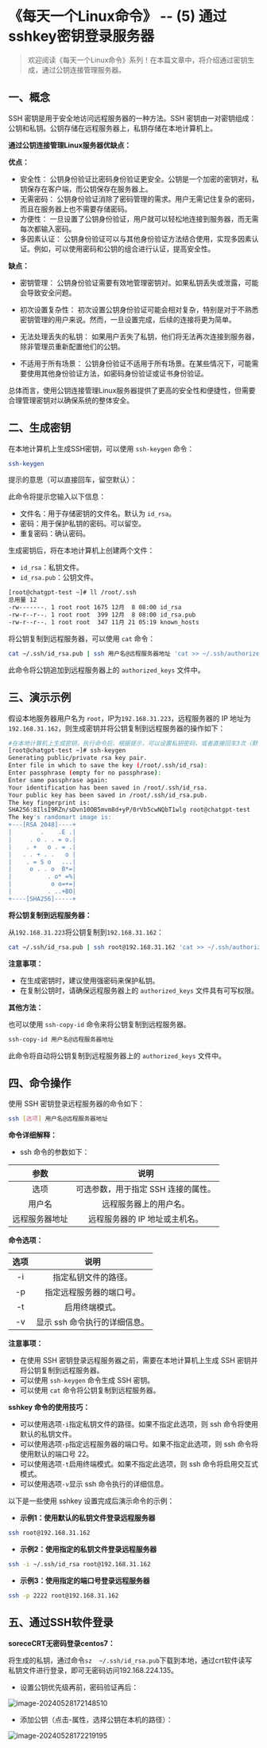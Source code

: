 # 《每天一个Linux命令》 -- (5) 通过sshkey密钥登录服务器



> 欢迎阅读《每天一个Linux命令》系列！在本篇文章中，将介绍通过密钥生成，通过公钥连接管理服务器。

## 一、概念

SSH 密钥是用于安全地访问远程服务器的一种方法。SSH 密钥由一对密钥组成：公钥和私钥。公钥存储在远程服务器上，私钥存储在本地计算机上。

**通过公钥连接管理Linux服务器优缺点：**

**优点：**

- 安全性： 公钥身份验证比密码身份验证更安全。公钥是一个加密的密钥对，私钥保存在客户端，而公钥保存在服务器上。
- 无需密码： 公钥身份验证消除了密码管理的需求。用户无需记住复杂的密码，而且在服务器上也不需要存储密码。
- 方便性： 一旦设置了公钥身份验证，用户就可以轻松地连接到服务器，而无需每次都输入密码。
- 多因素认证： 公钥身份验证可以与其他身份验证方法结合使用，实现多因素认证。例如，可以使用密码和公钥的组合进行认证，提高安全性。

**缺点：**
- 密钥管理： 公钥身份验证需要有效地管理密钥对。如果私钥丢失或泄露，可能会导致安全问题。
- 初次设置复杂性： 初次设置公钥身份验证可能会相对复杂，特别是对于不熟悉密钥管理的用户来说。然而，一旦设置完成，后续的连接将更为简单。

- 无法处理丢失的私钥： 如果用户丢失了私钥，他们将无法再次连接到服务器，除非管理员重新配置他们的公钥。

- 不适用于所有场景： 公钥身份验证不适用于所有场景。在某些情况下，可能需要使用其他身份验证方法，如密码身份验证或证书身份验证。

总体而言，使用公钥连接管理Linux服务器提供了更高的安全性和便捷性，但需要合理管理密钥对以确保系统的整体安全。



## 二、生成密钥

在本地计算机上生成SSH密钥，可以使用 `ssh-keygen` 命令：

```bash
ssh-keygen
```


提示的意思（可以直接回车，留空默认）：


此命令将提示您输入以下信息：

- 文件名：用于存储密钥的文件名。默认为 `id_rsa`。
- 密码：用于保护私钥的密码。可以留空。
- 重复密码：确认密码。

生成密钥后，将在本地计算机上创建两个文件：

- `id_rsa`：私钥文件。
- `id_rsa.pub`：公钥文件。

```bash
[root@chatgpt-test ~]# ll /root/.ssh
总用量 12
-rw-------. 1 root root 1675 12月  8 08:00 id_rsa
-rw-r--r--. 1 root root  399 12月  8 08:00 id_rsa.pub
-rw-r--r--. 1 root root  347 11月 21 05:19 known_hosts
```

将公钥复制到远程服务器，可以使用 `cat` 命令：

```bash
cat ~/.ssh/id_rsa.pub | ssh 用户名@远程服务器地址 'cat >> ~/.ssh/authorized_keys'
```

此命令将公钥追加到远程服务器上的 `authorized_keys` 文件中。



## 三、演示示例

假设本地服务器用户名为 `root`，IP为`192.168.31.223`，远程服务器的 IP 地址为 `192.168.31.162`，则生成密钥并将公钥复制到远程服务器的操作如下：

```bash
#在本地计算机上生成密钥，执行命令后，根据提示，可以设置私钥密码，或者直接回车3次（默认），生成密钥。
[root@chatgpt-test ~]# ssh-keygen
Generating public/private rsa key pair.
Enter file in which to save the key (/root/.ssh/id_rsa): 
Enter passphrase (empty for no passphrase): 
Enter same passphrase again: 
Your identification has been saved in /root/.ssh/id_rsa.
Your public key has been saved in /root/.ssh/id_rsa.pub.
The key fingerprint is:
SHA256:8IlsI9RZn/sDvn10OB5mvm8d+yP/0rVb5cwNQbT1wlg root@chatgpt-test
The key's randomart image is:
+---[RSA 2048]----+
|        .    .E .|
|     . o . . = o.|
|    . +   o . = .|
|   . . + . .   o |
|    . = S o   ...|
|     o . . o  B*=|
|          . o* =%|
|           o o=+=|
|          . ..+BO|
+----[SHA256]-----+
```

**将公钥复制到远程服务器：**

从`192.168.31.223`将公钥复制到`192.168.31.162`：

```bash
cat ~/.ssh/id_rsa.pub | ssh root@192.168.31.162 'cat >> ~/.ssh/authorized_keys'
```

**注意事项：**

- 在生成密钥时，建议使用强密码来保护私钥。
- 在复制公钥时，请确保远程服务器上的 `authorized_keys` 文件具有可写权限。

**其他方法：**

也可以使用 `ssh-copy-id` 命令来将公钥复制到远程服务器。

```bash
ssh-copy-id 用户名@远程服务器地址
```


此命令将自动将公钥复制到远程服务器上的 `authorized_keys` 文件中。



## 四、命令操作

使用 SSH 密钥登录远程服务器的命令如下：

```bash
ssh [选项] 用户名@远程服务器地址
```

**命令详细解释：**

- ssh 命令的参数如下：


|      参数      |                说明                 |
| :------------: | :---------------------------------: |
|      选项      | 可选参数，用于指定 SSH 连接的属性。 |
|     用户名     |       远程服务器上的用户名。        |
| 远程服务器地址 |   远程服务器的 IP 地址或主机名。    |

**命令选项：**

| 选项 |             说明              |
| :--: | :---------------------------: |
|  -i  |     指定私钥文件的路径。      |
|  -p  |   指定远程服务器的端口号。    |
|  -t  |        启用终端模式。         |
|  -v  | 显示 ssh 命令执行的详细信息。 |

**注意事项：**

- 在使用 SSH 密钥登录远程服务器之前，需要在本地计算机上生成 SSH 密钥并将公钥复制到远程服务器。
- 可以使用 `ssh-keygen` 命令生成 SSH 密钥。
- 可以使用 `cat` 命令将公钥复制到远程服务器。

**sshkey 命令的使用技巧：**

- 可以使用选项`-i`指定私钥文件的路径。如果不指定此选项，则 ssh 命令将使用默认的私钥文件。
- 可以使用选项`-p`指定远程服务器的端口号。如果不指定此选项，则 ssh 命令将使用默认的端口号 22。
- 可以使用选项`-t`启用终端模式。如果不指定此选项，则 ssh 命令将启用交互式模式。
- 可以使用选项`-v`显示 ssh 命令执行的详细信息。

以下是一些使用 sshkey 设置完成后演示命令的示例：

- **示例1：使用默认的私钥文件登录远程服务器**

```bash
ssh root@192.168.31.162
```

- **示例2：使用指定的私钥文件登录远程服务器**

```bash
ssh -i ~/.ssh/id_rsa root@192.168.31.162
```

- **示例3：使用指定的端口号登录远程服务器**

```bash
ssh -p 2222 root@192.168.31.162
```




## 五、通过SSH软件登录
**soreceCRT无密码登录centos7：**

将生成的私钥，通过命令```sz  ~/.ssh/id_rsa.pub```下载到本地，通过crt软件读写私钥文件进行登录，即可无密码访问192.168.224.135。

- 设置公钥优先级再前，密码验证再后：

![image-20240528172148510](https://raw.githubusercontent.com/zyx3721/Picbed/main/blog-images/2024/05/28/80fe1d24a20b48abb03489ca386b3cc8-image-20240528172148510-eae5a9.png)

- 添加公钥（点击-属性，选择公钥在本机的路径）：

![image-20240528172219195](https://raw.githubusercontent.com/zyx3721/Picbed/main/blog-images/2024/05/28/db9d8f2907b644bacb8168e12036d3c5-image-20240528172219195-43f707.png)